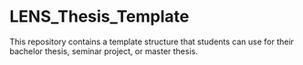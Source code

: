 # LENS_Thesis_Template
This repository contains a template structure that students can use for their bachelor thesis, seminar project, or master thesis.
